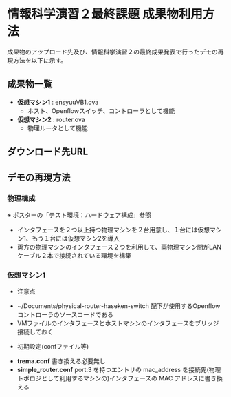 # 情報科学演習２最終課題 成果物利用方法 
  成果物のアップロード先及び、情報科学演習２の最終成果発表で行ったデモの再現方法を以下に示す。

## 成果物一覧

* __仮想マシン1__ : ensyuuVB1.ova
  - ホスト、Openflowスイッチ、コントローラとして機能
* __仮想マシン2__ : router.ova
  - 物理ルータとして機能

## ダウンロード先URL
  

## デモの再現方法

### 物理構成 
  ※ ポスターの「テスト環境：ハードウェア構成」参照
  * インタフェースを２つ以上持つ物理マシンを２台用意し、１台には仮想マシン1、もう１台には仮想マシン2を導入
  * 両方の物理マシンのインタフェース２つを利用して、両物理マシン間がLANケーブル２本で接続されている環境を構築

### 仮想マシン1
  * 注意点
  - ~/Documents/physical-router-haseken-switch 配下が使用するOpenflowコントローラのソースコードである
  - VMファイルのインタフェースとホストマシンのインタフェースをブリッジ接続しておく

  * 初期設定(confファイル等)
  - __trema.conf__ 書き換える必要無し
  - __simple_router.conf__ port:3 を持つエントリの mac_address を接続先(物理トポロジとして利用するマシンの)インタフェースの MAC アドレスに書き換える



